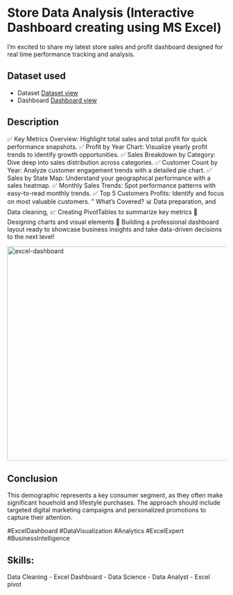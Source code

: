 # Store Data Analysis (Interactive Dashboard creating using MS Excel)
I’m excited to share my latest store sales and profit dashboard designed for real time performance tracking and analysis.

## Dataset used
- Dataset <a href=" https://github.com/shahlarafiq12/Data-Analysis-With-Excel/blob/main/sales_profit.xlsx">Dataset view</a>
- Dashboard <a href=" https://github.com/shahlarafiq12/Data-Analysis-With-Excel/blob/main/excel-dashboard.PNG">Dashboard view</a>

## Description
✅ Key Metrics Overview: Highlight total sales and total profit for quick performance snapshots. 
✅ Profit by Year Chart: Visualize yearly profit trends to identify growth opportunities. 
✅ Sales Breakdown by Category: Dive deep into sales distribution across categories. 
✅ Customer Count by Year: Analyze customer engagement trends with a detailed pie chart. 
✅ Sales by State Map: Understand your geographical performance with a sales heatmap. 
✅ Monthly Sales Trends: Spot performance patterns with easy-to-read monthly trends. 
✅ Top 5 Customers Profits: Identify and focus on most valuable customers. " 
What’s Covered? 📊 Data preparation, and Data cleaning, 📈 Creating PivotTables to summarize key metrics 🎨 Designing charts and visual elements 🎯 Building a professional dashboard layout ready to showcase business insights and take data-driven decisions to the next level!

<img width="942" height="493" alt="excel-dashboard" src="https://github.com/user-attachments/assets/ab722b21-281a-4976-aecd-5637771fb82c" />

## Conclusion
This demographic represents a key consumer segment, as they often make significant houehold and lifestyle purchases. The approach should include targeted digital marketing campaigns and personalized promotions to capture their attention.

#ExcelDashboard #DataVisualization #Analytics #ExcelExpert #BusinessIntelligence
## Skills: 
Data Cleaning - Excel Dashboard - Data Science - Data Analyst - Excel pivot
